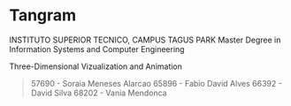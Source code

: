 Tangram
=======

INSTITUTO SUPERIOR TECNICO,
CAMPUS TAGUS PARK
Master Degree in Information Systems and Computer Engineering

Three-Dimensional Vizualization and Animation
> 57690 - Soraia Meneses Alarcao
> 65896 - Fabio David Alves
> 66392 - David Silva
> 68202 - Vania Mendonca

